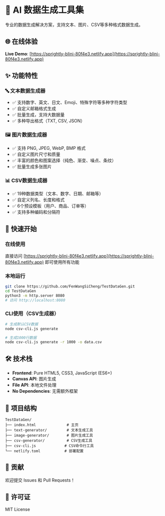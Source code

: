 # 🤖 AI 数据生成工具集

专业的数据生成解决方案，支持文本、图片、CSV等多种格式数据生成。

## 🌐 在线体验

**Live Demo**: [https://sprightly-blini-80f4e3.netlify.app](https://sprightly-blini-80f4e3.netlify.app)

## ✨ 功能特性

### 🔤 文本数据生成器
- ✅ 支持数字、英文、日文、Emoji、特殊字符等多种字符类型
- ✅ 自定义邮箱格式生成
- ✅ 批量生成，支持大数据量
- ✅ 多种导出格式（TXT, CSV, JSON）

### 🖼️ 图片数据生成器  
- ✅ 支持 PNG, JPEG, WebP, BMP 格式
- ✅ 自定义图片尺寸和质量
- ✅ 丰富的颜色和图案选择（纯色、渐变、噪点、条纹）
- ✅ 批量生成多张图片

### 📊 CSV数据生成器
- ✅ 19种数据类型（文本、数字、日期、邮箱等）
- ✅ 自定义列名、长度和格式
- ✅ 6个预设模板（用户、商品、订单等）
- ✅ 支持多种编码和分隔符

## 🚀 快速开始

### 在线使用
直接访问 [https://sprightly-blini-80f4e3.netlify.app](https://sprightly-blini-80f4e3.netlify.app) 即可使用所有功能

### 本地运行
```bash
git clone https://github.com/FenWangSiCheng/TestDataGen.git
cd TestDataGen
python3 -m http.server 8080
# 访问 http://localhost:8080
```

### CLI使用（CSV生成器）
```bash
# 生成默认CSV数据
node csv-cli.js generate

# 生成1000行数据
node csv-cli.js generate -r 1000 -o data.csv
```

## 🛠️ 技术栈

- **Frontend**: Pure HTML5, CSS3, JavaScript (ES6+)
- **Canvas API**: 图片生成
- **File API**: 本地文件处理
- **No Dependencies**: 无需额外框架

## 📁 项目结构

```
TestDataGen/
├── index.html              # 主页
├── text-generator/         # 文本生成工具
├── image-generator/        # 图片生成工具
├── csv-generator/          # CSV生成工具
├── csv-cli.js             # CSV命令行工具
└── netlify.toml           # 部署配置
```

## 🤝 贡献

欢迎提交 Issues 和 Pull Requests！

## 📄 许可证

MIT License